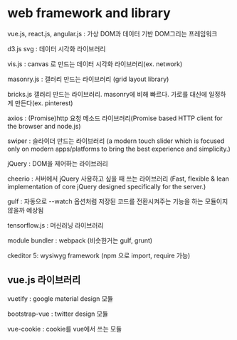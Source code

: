# web framework and library

vue.js, react.js, angular.js : 가상 DOM과 데이터 기반 DOM그리는 프레임워크

d3.js svg : 데이터 시각화 라이브러리

vis.js : canvas 로 만드는 데이터 시각화 라이브러리(ex. network)

masonry.js : 갤러리 만드는 라이브러리 (grid layout library)

bricks.js 갤러리 만드는 라이브러리. masonry에 비해 빠르다. 가로를 대신에 일정하게 만든다(ex. pinterest)

axios : (Promise)http 요청 메소드 라이브러리(Promise based HTTP client for the browser and node.js)

swiper : 슬라이더 만드는 라이브러리 (a modern touch slider which is focused only on modern apps/platforms to bring the best experience and simplicity.)

jQuery : DOM을 제어하는 라이브러리

cheerio : 서버에서 jQuery 사용하고 싶을 때 쓰는 라이브러리 (Fast, flexible & lean implementation of core jQuery designed specifically for the server.)

gulf : 자동으로 --watch 옵션처럼 저장된 코드를 전환시켜주는 기능을 하는 모듈이지 않을까 예상됨

tensorflow.js : 머신러닝 라이브러리

module bundler : webpack (비슷한거는 gulf, grunt)

ckeditor 5: wysiwyg framework (npm 으로 import, require 가능)

## vue.js 라이브러리
vuetify : google material design 모듈

bootstrap-vue : twitter design 모듈

vue-cookie : cookie를 vue에서 쓰는 모듈

